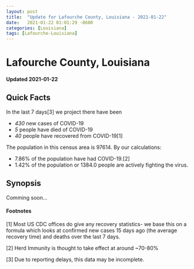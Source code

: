 ```yaml
---
layout: post
title:  "Update for Lafourche County, Louisiana - 2021-01-22"
date:   2021-01-22 01:01:29 -0600
categories: [Louisiana]
tags: [Lafourche-Louisiana]
---
```


# Lafourche County, Louisiana
#### Updated 2021-01-22

## Quick Facts

In the last 7 days[3] we project there have been
- *430* new cases of COVID-19
- *5* people have died of COVID-19
- *40* people have recovered from COVID-19[1]

The population in this census area is 97614. By our calculations:
- 7.86% of the population have had COVID-19.[2]
- 1.42% of the population or 1384.0 people are actively fighting the virus.

## Synopsis

Comming soon...


#### Footnotes

[1] Most US CDC offices do give any recovery statistics- we base this on a formula which looks at confirmed new cases
15 days ago (the average recovery time) and deaths over the last 7 days.

[2] Herd Immunity is thought to take effect at around ~70-80%

[3] Due to reporting delays, this data may be incomplete.
 
    